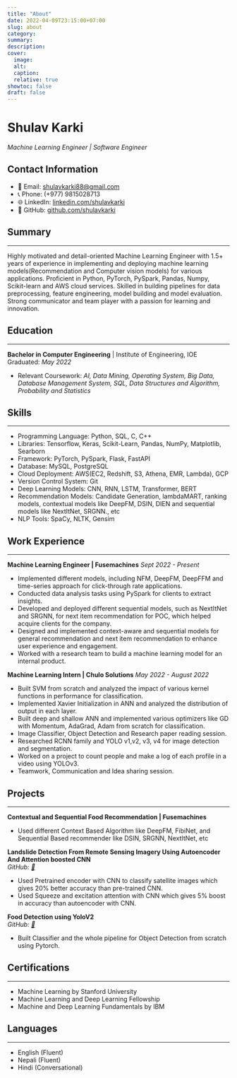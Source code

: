 ```yaml
---
title: "About"
date: 2022-04-09T23:15:00+07:00
slug: about
category:
summary:
description: 
cover:
  image:
  alt:
  caption: 
  relative: true
showtoc: false
draft: false
---
```


# Shulav Karki
*Machine Learning Engineer | Software Engineer*

## Contact Information
- 📧 Email: shulavkarki88@gmail.com
- 📞 Phone: (+977) 9815028713
- 🌐 LinkedIn: [linkedin.com/shulavkarki](https://www.linkedin.com/in/shulav-karki-a5b144154/)
- 🔗 GitHub: [github.com/shulavkarki](https://github.com/shulavkarki)

## Summary
---
Highly motivated and detail-oriented Machine Learning Engineer with 1.5+ years of experience in implementing and deploying machine learning models(Recommendation and Computer vision models) for various applications. Proficient in Python, PyTorch, PySpark, Pandas, Numpy, Scikit-learn and AWS cloud services. Skilled in building pipelines for data preprocessing, feature engineering, model building and model evaluation. Strong communicator and team player with a passion for learning and innovation.

## Education   
---
**Bachelor in Computer Engineering**    |  Institute of Engineering, IOE  
Graduated: *May 2022*  
  - Relevant Coursework:  *AI, Data Mining, Operating System, Big Data, Database Management System,  SQL, Data Structures and Algorithm, Probability and Statistics*

## Skills
---
- Programming Language: Python, SQL, C, C++ 
- Libraries: Tensorflow, Keras, Scikit-Learn, Pandas, NumPy, Matplotlib, Searborn
- Framework: PyTorch, PySpark, Flask, FastAPI
- Database: MySQL, PostgreSQL 
- Cloud Deployment: AWS(EC2, Redshift, S3, Athena, EMR, Lambda), GCP
- Version Control System: Git 
- Deep Learning Models: CNN, RNN, LSTM, Transformer, BERT
- Recommendation Models: Candidate Generation, lambdaMART, ranking models, contextual models like DeepFM, DSIN, DIEN and sequential models like NextItNet, SRGNN., etc
- NLP Tools: SpaCy, NLTK, Gensim

## Work Experience
---
**Machine Learning Engineer | Fusemachines**
*Sept 2022 - Present*
- Implemented different models, including NFM, DeepFM, DeepFFM and time-series approach for click-through rate applications.
- Conducted data analysis tasks using PySpark for clients to extract insights. 
- Developed and deployed different sequential models, such as NextItNet and SRGNN, for next item recommendation for POC, which helped acquire clients for the company.
- Designed and implemented context-aware and sequential models for general recommendation and next item recommendation to enhance user experience and engagement.
- Worked with a research team to build a machine learning model for an internal product.


**Machine Learning Intern | Chulo Solutions**
*May 2022 - August 2022*
- Built SVM from scratch and analyzed the impact of various kernel functions in performance for classification.
- Implemented Xavier Initialization in ANN and analyzed the distribution of output in each layer.
- Built deep and shallow ANN and implemented various optimizers like GD with Momentum, AdaGrad, Adam   from scratch for classification.
- Image Classifier, Object Detection and Research paper reading session.
- Researched RCNN family and YOLO v1,v2, v3, v4 for image detection and segmentation. 
- Worked on a project to count people and make a log of each profile  in a video using YOLOv3.
- Teamwork, Communication and Idea sharing session.


## Projects
---

**Contextual and Sequential Food Recommendation | Fusemachines**
- Used different Context Based Algorithm like DeepFM, FibiNet, and Sequential Based recommender like DSIN, SRGNN, NextItNet, etc 

**Landslide Detection From Remote Sensing Imagery Using Autoencoder And Attention boosted CNN**  
*GitHub: [🔗](https://github.com/)*
- Used Pretrained encoder with CNN to classify satellite images which gives 20% better accuracy than pre-trained CNN.
- Used Squeeze and excitation attention with CNN which gives 5% boost in accuracy than autoencoder with CNN.

**Food Detection using YoloV2**  
*GitHub: [🔗](https://github.com/)*
- Built Classifier and the whole pipeline for Object Detection from scratch using Pytorch.

## Certifications
---
- Machine Learning by Stanford University
- Machine Learning and Deep Learning Fellowship 
- Machine and Deep Learning Fundamentals by IBM

<!-- ## Volunteer Work
---
**Tech for All Nonprofit | Volunteer Developer**
*January 20XX - Present*
- Contributed to building a website for a nonprofit organization focused on providing tech education to underserved communities. -->

## Languages
---
- English (Fluent)
- Nepali (Fluent)
- Hindi (Conversational)

<!-- In my previous role, I was an Associate Professor of Bioinformatics carrying out research in computational drug discovery:
- [**Google Scholar**](https://scholar.google.com/citations?user=df-l7zQAAAAJ&hl=en)
- [**ORCID**](https://orcid.org/0000-0003-1040-663X)
- [**SCOPUS**](https://www.scopus.com/authid/detail.uri?authorId=12039071300)
- [**ResearchGate**](https://www.researchgate.net/profile/Chanin-Nantasenamat-2)
- **GitHub**: [**chaninn**](https://github.com/chaninn/), [**chaninlab**](https://github.com/chaninlab/) -->

<!-- You can also connect with me at the following social platforms:
- [**GitHub**](https://twitter.com/shulavkarki)
- [**LinkedIn**](https://www.linkedin.com/in/shulav-karki-a5b144154/) -->
